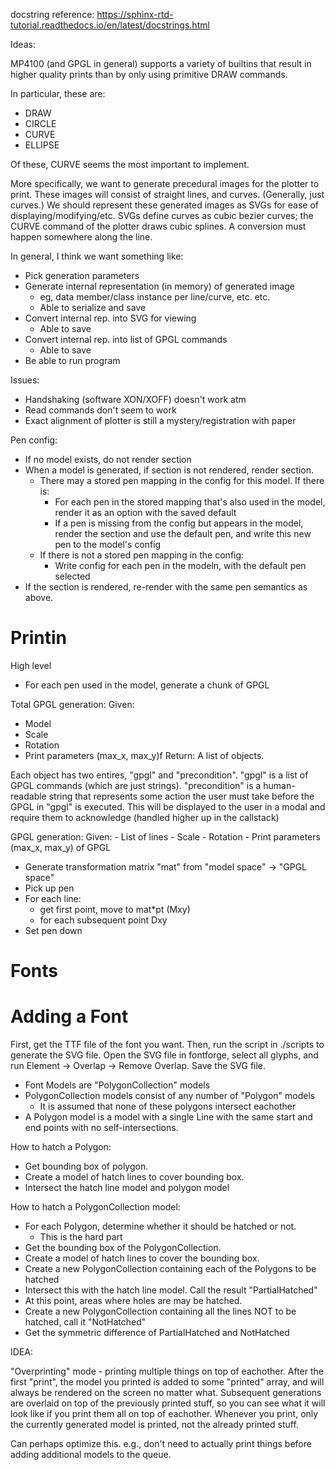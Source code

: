 docstring reference:
https://sphinx-rtd-tutorial.readthedocs.io/en/latest/docstrings.html

Ideas:

MP4100 (and GPGL in general) supports a variety of builtins that result in higher quality prints than by only using primitive DRAW commands.

In particular, these are:

* DRAW
* CIRCLE
* CURVE
* ELLIPSE

Of these, CURVE seems the most important to implement.

More specifically, we want to generate precedural images for the plotter to print. These images will consist of straight lines, and curves. (Generally, just curves.)
We should represent these generated images as SVGs for ease of displaying/modifying/etc. SVGs define curves as cubic bezier curves; the CURVE command of the plotter draws
cubic splines. A conversion must happen somewhere along the line.

In general, I think we want something like:

* Pick generation parameters
* Generate internal representation (in memory) of generated image
  * eg, data member/class instance per line/curve, etc. etc.
  * Able to serialize and save
* Convert internal rep. into SVG for viewing
  * Able to save
* Convert internal rep. into list of GPGL commands
  * Able to save
* Be able to run program


Issues:

* Handshaking (software XON/XOFF) doesn't work atm
* Read commands don't seem to work
* Exact alignment of plotter is still a mystery/registration with paper



Pen config:

- If no model exists, do not render section
- When a model is generated, if section is not rendered, render section.
  - There may a stored pen mapping in the config for this model. If there is:
	- For each pen in the stored mapping that's also used in the model, render it as an option with the saved default
	- If a pen is missing from the config but appears in the model, render the section and use the default pen, and write
		this new pen to the model's config
  - If there is not a stored pen mapping in the config:
	- Write config for each pen in the modeln, with the default pen selected
- If the section is rendered, re-render with the same pen semantics as above.


# Printin

High level

- For each pen used in the model, generate a chunk of GPGL


Total GPGL generation:
 Given:
   - Model
   - Scale
   - Rotation
   - Print parameters (max_x, max_y)f
 Return:
 A list of objects.

 Each object has two entires, "gpgl" and "precondition".
 "gpgl" is a list of GPGL commands (which are just strings).
 "precondition" is a human-readable string that represents some action the user must take before
 the GPGL in "gpgl" is executed. This will be displayed to the user in a modal and require them to acknowledge
 (handled higher up in the callstack)

GPGL generation:
 Given:
	- List of lines
	- Scale
	- Rotation
	- Print parameters (max_x, max_y) of GPGL

- Generate transformation matrix "mat" from "model space" -> "GPGL space"
- Pick up pen
- For each line:
  - get first point, move to mat*pt (Mxy)
  - for each subsequent point Dxy
- Set pen down




# Fonts

# Adding a Font
First, get the TTF file of the font you want.
Then, run the script in ./scripts to generate the SVG file.
Open the SVG file in fontforge, select all glyphs, and run Element -> Overlap -> Remove Overlap.
Save the SVG file.

- Font Models are "PolygonCollection" models
- PolygonCollection models consist of any number of "Polygon" models
  - It is assumed that none of these polygons intersect eachother
- A Polygon model is a model with a single Line with the same start and end points with no self-intersections.

How to hatch a Polygon:
 - Get bounding box of polygon.
 - Create a model of hatch lines to cover bounding box.
 - Intersect the hatch line model and polygon model

How to hatch a PolygonCollection model:
 - For each Polygon, determine whether it should be hatched or not.
   - This is the hard part
 - Get the bounding box of the PolygonCollection.
 - Create a model of hatch lines to cover the bounding box.
 - Create a new PolygonCollection containing each of the Polygons to be hatched
 - Intersect this with the hatch line model. Call the result "PartialHatched"
 - At this point, areas where holes are may be hatched.
 - Create a new PolygonCollection containing all the lines NOT to be hatched, call it "NotHatched"
 - Get the symmetric difference of PartialHatched and NotHatched


IDEA:

"Overprinting" mode - printing multiple things on top of eachother.
After the first "print", the model you printed is added to some "printed" array, and will always be rendered on the screen no matter what.
Subsequent generations are overlaid on top of the previously printed stuff, so you can see what it will look like if you print them all on top of eachother.
Whenever you print, only the currently generated model is printed, not the already printed stuff.

Can perhaps optimize this. e.g., don't need to actually print things before adding additional models to the queue.
